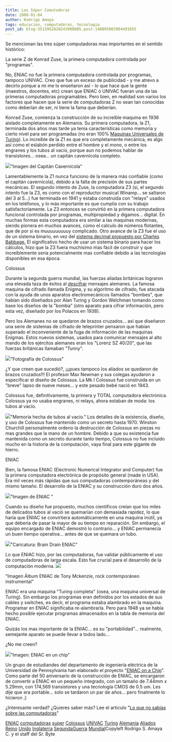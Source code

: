 ```yaml
---
title: Las Súper Comutadoras
date: 2008-01-04
author: Rodrigo Amaya
tags: educacion, computadoras, tecnologia
post_id: blog-3515952828243908885.post-148895083984491055
---
```


Se mencionan las tres súper computadoras mas importantes en el sentido
      histórico:

La serie Z de Konrad Zuse, la primera computadora controlada por
      "programas".

No, ENIAC no fue la primera computadora
      controlada por programas, tampoco UNIVAC.
Creo que fue un exceso de publicidad - y
      me atrevo a decirlo porque a mi me lo enseñaron así - lo que hace que la gente (maestros,
      docentes, etc) crean que ENIAC ó UNIVAC fueran una de las primeras computadoras programables.
      Pero bien, en realidad son varios los factores que hacen que la serie de computadoras Z no
      sean tan conocidas como deberían de ser, ni tiene la fama que deberían.

Konrad Zuse, comienza la construcción de su increíble maquina en 1936 aislado
      completamente en Alemania. Su primera computadora, la Z1, terminada dos años mas tarde ya
      tenia características como memoria y cierto nivel para ser programadas (no eran 100% [Maquinas Universales de Turing](http://srbyte.blogspot.com/2007/12/la-maquina-de-turing.html)). Lo increíble de la Z1 es que era completamente mecánica, es algo así como
      el eslabón perdido entre el hombre y el mono, o entre los engranes y los tubos al vacío,
      porque aun no podemos hablar de transistores... osea... un capitán cavernícola completo.

[![](http://bp3.blogger.com/_ayvorITawE4/R5dsWNp6J2I/AAAAAAAAAiU/tNbv4Q3nR7Q/s320/capitanc.gif)](http://bp3.blogger.com/_ayvorITawE4/R5dsWNp6J2I/AAAAAAAAAiU/tNbv4Q3nR7Q/s1600-h/capitanc.gif)"Imagen del Capitán
      Cavernícola"

Lamentablemente la Z1 nunca
      funciono de la manera más confiable (como el capitán cavernícola), debido a la falta de
      precisión de sus partes mecánicas.
El segundo intento de Zuse, la computadora Z3
      (si, el segundo intento fue la Z3, es como con el reproductor musical Winamp... se saltaron
      del 3 al 5...) fue terminada en 1941 y estaba construida con "relays" usados en los teléfonos,
      y lo más importante es que cumplía con su trabajo satisfactoriamente. La Z3 entonces se
      convirtió en la primera computadora funcional controlada por programas, multipropiedad y
      digamos... digital.
En muchas formas esta computadora era similar a las maquinas
      modernas, siendo pionera en muchos avances, como el calculo de números flotantes, que de por
      si es muuuuuuuuuy complicado. Otro avance de la Z3 fue el uso de un sistema binario, en vez
      del [sistema decimal propuesto por Charles Babbage.](http://srbyte.blogspot.com/2007/08/del-abaco-las-calculadoras.html) El significativo hecho de usar un sistema
      binario para hacer los cálculos, hizo que la Z3 fuera muchísimo mas fácil de construir y que
      increíblemente seria potencialmente mas confiable debido a las tecnologías disponibles en esa
      época.

Colossus

Durante la segunda guerra
      mundial, las fuerzas aliadas británicas lograron una elevada taza de éxitos al [descifrar](http://srbyte.blogspot.com/2007/09/encriptar-y-hashing.html)
      mensajes alemanes. La famosa maquina de cifrado llamada Enigma, y su algoritmo de cifrado, fue
      atacada con la ayuda de unos aparatos electromecánicos llamados "bombes", que habían sido
      diseñados por Alan Turing y Gordon Welchman tomando como base los diseños de la "bomba" (otro
      aparato para cifrar información, pero esta vez, diseñado por los Polacos en 1938).

Pero los Alemanes no se quedaron de brazos cruzados... así que diseñaron una
      serie de sistemas de cifrado de teleprinter pensaron que habían superado el inconveniente de
      la fuga de información de las maquinas Enigmas. Estos nuevos sistemas, usados para comunicar
      mensajes al alto mando de los ejércitos alemanes eran los "Lorenz SZ 40/20", que las fuerzas
      británicas llamaban "Tunny".

[![](http://upload.wikimedia.org/wikipedia/commons/4/4b/Colossus.jpg)](http://upload.wikimedia.org/wikipedia/commons/4/4b/Colossus.jpg)"Fotografía de Colossus"

¿Y que
      creen que sucedió?, ¡¡¡pues tampoco los aliados se quedaron de brazos cruzados!!! El profesor
      Max Newman y sus colegas ayudaron a especificar el diseño de Colossus. La Mk I Colossus fue
      construida en un "breve" lapso de nueve meses... y este pesado bebé nació en 1943.

Colossus fue, definitivamente, la primera y TOTAL computadora electrónica. Colossus
      ya no usaba engranes, ni relays, ahora estaban de moda: los tubos al vacío.

[![](http://www.columbia.edu/acis/history/tubes.jpg)](http://www.columbia.edu/acis/history/tubes.jpg)"Memoria hecha de tubos al
      vacío."
Los detalles de la existencia, diseño,
      y uso de Colossus fue mantenido como un secreto hasta 1970. Winston Churchill personalmente
      ordeno la destrucción de Colossus en piezas no mas grandes que la mano de un hombre. Debido a
      que su existencia fue mantenida como un secreto durante tanto tiempo, Colossus no fue incluido
      mucho en la historia de la computación, vaya final para este gigante de
      hierro.

ENIAC

Bien, la famosa ENIAC (Electronic Numerical
      Integrator and Computer) fue la primera computadora electrónica de propósito general (made in
      USA). Era mil veces más rápidas que sus computadoras contemporáneas y del mismo tamaño. El
      desarrollo de la ENIAC y su construcción duro dos años.

[![](http://www.computermuseum.li/Testpage/ENIAC4.GIF)](http://www.computermuseum.li/Testpage/ENIAC4.GIF)"Imagen de ENIAC "

Cuando su
      diseño fue propuesto, muchos científicos creían que los miles de delicados tubos al vació se
      quemarían con demasiada rapidez, lo que haría que ENIAC se convirtiera automáticamente en una
      maquina inútil, ya que debería de pasar la mayor de su tiempo en reparación. Sin embargo, el
      equipo encargado de ENIAC demostró lo contrario... y ENIAC permanecía un buen tiempo
      operativa... antes de que se quemara un tubo.

[![](http://bp0.blogger.com/_ayvorITawE4/R5nma9p6J3I/AAAAAAAAAic/XbO2jVxCUgI/s320/725682.JPG)](http://bp0.blogger.com/_ayvorITawE4/R5nma9p6J3I/AAAAAAAAAic/XbO2jVxCUgI/s1600-h/725682.JPG)"Caricatura: Brain Drain
      ENIAC"

Lo que ENIAC hizo, por las
      computadoras, fue validar públicamente el uso de computadoras de larga escala. Esto fue
      crucial para el desarrollo de la computación moderna.
[![](http://bp3.blogger.com/_ayvorITawE4/R5novtp6J4I/AAAAAAAAAik/wq5hp9UVkIM/s320/eniac_front_new.png)](http://bp3.blogger.com/_ayvorITawE4/R5novtp6J4I/AAAAAAAAAik/wq5hp9UVkIM/s1600-h/eniac_front_new.png)

"Imagen
      Álbum ENIAC de Tony Mckenzie, rock contemporáneo
      instrumental"

ENIAC era una maquina "Turing completa" (osea,
      una maquina universal de Turing). Sin embargo los programas eran definidos por los estados de
      sus cables y switches, es decir, el programa estaba alambrado en la maquina. Programar en
      ENIAC significaba re-alambrarla.
Pero para 1948 ya se había hecho posible ejecutar
      programas almacenados en la tabla de memoria del ENIAC.

Quizás los mas
      importante de la ENIAC... es su "portabilidad"... realmente, semejante aparato se puede llevar
      a todos lado...

¿No me creen?

[![](http://www.ese.upenn.edu/%7Ejan/pictures/eniacpictures/eniac-chip.overlay.GIF)](http://www.ese.upenn.edu/%7Ejan/pictures/eniacpictures/eniac-chip.overlay.GIF)"Imagen: ENIAC en un chip"

Un grupo de estudiandes del departamento
      de ingeniería eléctrica de la Universidad de Pennsylvania han elaborado el proyecto "[ENIAC on a Chip](http://www.ese.upenn.edu/%7Ejan/eniacproj.html)". Como
      parte del 50 aniversario de la construcción de ENIAC, se encargaron de convertir a ENIAC en un
      pequeño integrado, con un tamaño de 7.44mm x 5.29mm, con 174,569 transistores y una tecnología
      CMOS de 0.5 um.
Les dije que era portable... solo se tardaron un par de años...
      pero finalmente lo hicieron ;)

¿Interesante verdad? ¿Quieres saber más?
      Lee el articulo "[Lo que no sabías sobre las computadoras](http://srbyte.blogspot.com/2007/12/lo-que-no-sabias-de-las-computadoras.html)"

[ENIAC](http://www.blogalaxia.com/tags/eniac) [computadoras](http://www.blogalaxia.com/tags/computadoras) [super](http://www.blogalaxia.com/tags/super) [Colossus](http://www.blogalaxia.com/tags/colossus) [UNIVAC](http://www.blogalaxia.com/tags/univac) [Turing](http://www.blogalaxia.com/tags/turing) [Alemania](http://www.blogalaxia.com/tags/alemania) [Aliados](http://www.blogalaxia.com/tags/aliados) [Reino](http://www.blogalaxia.com/tags/reino) [Unido](http://www.blogalaxia.com/tags/unido) [Inglaterra](http://www.blogalaxia.com/tags/inglaterra)
[Segunda](http://www.blogalaxia.com/tags/segunda)[Guerra](http://www.blogalaxia.com/tags/guerra) [Mundial](http://www.blogalaxia.com/tags/mundial)Copyleft Rodrigo S. Amaya C. y el staff del Sr.
      Byte